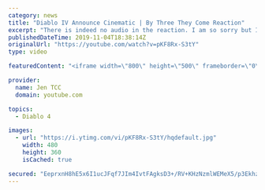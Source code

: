```yaml
---
category: news
title: "Diablo IV Announce Cinematic | By Three They Come Reaction"
excerpt: "There is indeed no audio in the reaction. I am so sorry but I have tried my best to salvage what I could. Check out the original video! Diablo IV Announce ..."
publishedDateTime: 2019-11-04T18:38:14Z
originalUrl: "https://youtube.com/watch?v=pKF8Rx-S3tY"
type: video

featuredContent: "<iframe width=\"800\" height=\"500\" frameborder=\"0\" src=\"https://www.youtube.com/embed/pKF8Rx-S3tY\" allow=\"accelerometer; autoplay; encrypted-media; gyroscope; picture-in-picture\" allowfullscreen></iframe>"

provider:
  name: Jen TCC
  domain: youtube.com

topics:
  - Diablo 4

images:
  - url: "https://i.ytimg.com/vi/pKF8Rx-S3tY/hqdefault.jpg"
    width: 480
    height: 360
    isCached: true

secured: "EeprxnH8hE5x6I1ucJFqf7JIm4IvtFAgksD3+/RV+KHzNzmlWEMeX5/p3Ekhzhtk2HGFkb0JIrDAoxkDL9kE5iFA6zWkmHTVncY2Ck7wbPQzC4FJSTRbJi0oVaqg9hZfm6mf9Bx8Bjt2MVGD3twPdujIrWH500yUedDmLmMwpj0lKkmpMAIYgymfZAsDE/jq0Yf3ilIPIcj4/V8GwctOsDeZCl60zpwA7AKm5ZsOjtNb79Eh3WDWp5WwNZ3TipdvUCN3yEbjXldKAJIQ2ozGVGV4yR1u97mQhBVaSuE7eJ1b2R5Zo1d79gWRSKaputTIoD1E9mCyB7F6UnuHNRb6cXOh7P0zGKECRqYQVOY2m7XWA8nrlnb8G83YrDc7YZ+R+WVVV9OevN7acCLlMuwmMhKqx9gEzj+LvOqUleMbdIyQOX4F9Y0W3Me2dCI9yuzC;Wf4Gg/MydQfEnnJRkoLxpw=="
---
```


